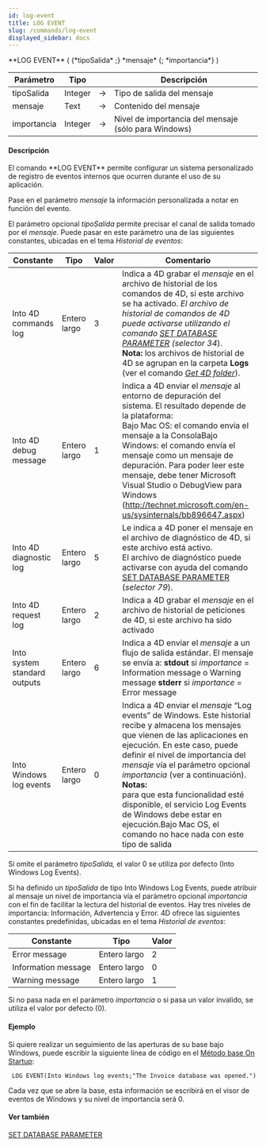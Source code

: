 ```yaml
---
id: log-event
title: LOG EVENT
slug: /commands/log-event
displayed_sidebar: docs
---
```


<!--REF #_command_.LOG EVENT.Syntax-->**LOG EVENT** ( {*tipoSalida* ;} *mensaje* {; *importancia*} )<!-- END REF-->
<!--REF #_command_.LOG EVENT.Params-->
| Parámetro | Tipo |  | Descripción |
| --- | --- | --- | --- |
| tipoSalida | Integer | &#8594;  | Tipo de salida del mensaje |
| mensaje | Text | &#8594;  | Contenido del mensaje |
| importancia | Integer | &#8594;  | Nivel de importancia del mensaje (sólo para Windows) |

<!-- END REF-->

#### Descripción 

<!--REF #_command_.LOG EVENT.Summary-->El comando **LOG EVENT** permite configurar un sistema personalizado de registro de eventos internos que ocurren durante el uso de su aplicación.<!-- END REF-->

Pase en el parámetro *mensaje* la información personalizada a notar en función del evento.

El parámetro opcional *tipoSalida* permite precisar el canal de salida tomado por el *mensaje*. Puede pasar en este parámetro una de las siguientes constantes, ubicadas en el tema *Historial de eventos*:

| Constante                    | Tipo         | Valor | Comentario                                                                                                                                                                                                                                                                                                                                                                                                                                                                                  |
| ---------------------------- | ------------ | ----- | ------------------------------------------------------------------------------------------------------------------------------------------------------------------------------------------------------------------------------------------------------------------------------------------------------------------------------------------------------------------------------------------------------------------------------------------------------------------------------------------- |
| Into 4D commands log         | Entero largo | 3     | Indica a 4D grabar el *mensaje* en el archivo de historial de los comandos de 4D, si este archivo se ha activado. *El archivo de historial de comandos de 4D puede activarse utilizando el comando [SET DATABASE PARAMETER](set-database-parameter.md) (selector 34*).<br/>**Nota:** los archivos de historial de 4D se agrupan en la carpeta **Logs** (ver el comando *[Get 4D folder](get-4d-folder.md)*).                                                                        |
| Into 4D debug message        | Entero largo | 1     | Indica a 4D enviar el *mensaje* al entorno de depuración del sistema. El resultado depende de la plataforma:<br/>Bajo Mac OS: el comando envía el mensaje a la ConsolaBajo Windows: el comando envía el mensaje como un mensaje de depuración. Para poder leer este mensaje, debe tener Microsoft Visual Studio o DebugView para Windows (<http://technet.microsoft.com/en-us/sysinternals/bb896647.aspx>)                                                                          |
| Into 4D diagnostic log       | Entero largo | 5     | Le indica a 4D poner el mensaje en el archivo de diagnóstico de 4D, si este archivo está activo.<br/>El archivo de diagnóstico puede activarse con ayuda del comando [SET DATABASE PARAMETER](set-database-parameter.md) (*selector 79*).                                                                                                                                                                                                                                           |
| Into 4D request log          | Entero largo | 2     | Indica a 4D grabar el *mensaje* en el archivo de historial de peticiones de 4D, si este archivo ha sido activado                                                                                                                                                                                                                                                                                                                                                                            |
| Into system standard outputs | Entero largo | 6     | Indica a 4D enviar el *mensaje* a un flujo de salida estándar. El mensaje se envía a: **stdout** si *importance* \= Information message o Warning message **stderr** si *importance* \= Error message                                                                                                                                                                                                                                                                                       |
| Into Windows log events      | Entero largo | 0     | Indica a 4D enviar el *mensaje* “Log events” de Windows. Este historial recibe y almacena los mensajes que vienen de las aplicaciones en ejecución. En este caso, puede definir el nivel de importancia del *mensaje* vía el parámetro opcional *importancia* (ver a continuación).**<br/>Notas:** <br/>para que esta funcionalidad esté disponible, el servicio Log Events de Windows debe estar en ejecución.Bajo Mac OS, el comando no hace nada con este tipo de salida |

Si omite el parámetro *tipoSalida,* el valor 0 se utiliza por defecto (Into Windows Log Events).

Si ha definido un *tipoSalida* de tipo Into Windows Log Events, puede atribuir al mensaje un nivel de importancia vía el parámetro opcional *importancia* con el fin de facilitar la lectura del historial de eventos. Hay tres niveles de importancia: Información, Advertencia y Error. 4D ofrece las siguientes constantes predefinidas, ubicadas en el tema *Historial de eventos*:

| Constante           | Tipo         | Valor |
| ------------------- | ------------ | ----- |
| Error message       | Entero largo | 2     |
| Information message | Entero largo | 0     |
| Warning message     | Entero largo | 1     |

Si no pasa nada en el parámetro *importancia* o si pasa un valor invalido, se utiliza el valor por defecto (0).

#### Ejemplo 

Si quiere realizar un seguimiento de las aperturas de su base bajo Windows, puede escribir la siguiente línea de código en el [Método base On Startup](metodo-base-on-startup.md):

```4d
 LOG EVENT(Into Windows log events;"The Invoice database was opened.")
```

Cada vez que se abre la base, esta información se escribirá en el visor de eventos de Windows y su nivel de importancia será 0.

#### Ver también 

[SET DATABASE PARAMETER](set-database-parameter.md)  
